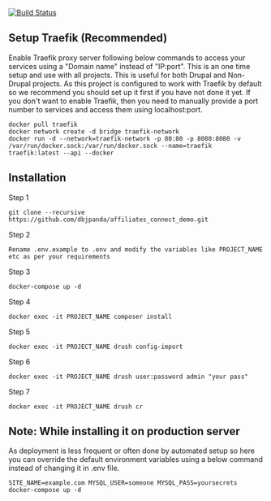 [![Build Status](https://travis-ci.org/dbjpanda/affiliates_connect_demo.svg?branch=master)](https://travis-ci.org/dbjpanda/affiliates_connect_demo)

## Setup Traefik (Recommended)

Enable Traefik proxy server following below commands to access your services using a "Domain name" instead of "IP:port". This is an one time setup and use with all projects. This is useful for both Drupal and Non-Drupal projects. As this project is configured to work with Traefik by default so we recommend you should set up it first if you have not done it yet. If you don't want to enable Traefik, then you need to manually provide a port number to services and access them using localhost:port.

```
docker pull traefik
docker network create -d bridge traefik-network
docker run -d --network=traefik-network -p 80:80 -p 8080:8080 -v /var/run/docker.sock:/var/run/docker.sock --name=traefik traefik:latest --api --docker
```

## Installation

Step 1

```
git clone --recursive https://github.com/dbjpanda/affiliates_connect_demo.git
```

Step 2

```
Rename .env.example to .env and modify the variables like PROJECT_NAME etc as per your requirements
```

Step 3

```
docker-compose up -d
```

Step 4

```
docker exec -it PROJECT_NAME composer install
```

Step 5

```
docker exec -it PROJECT_NAME drush config-import
```

Step 6

```
docker exec -it PROJECT_NAME drush user:password admin "your pass"
```

Step 7

```
docker exec -it PROJECT_NAME drush cr
```

## Note: While installing it on production server

As deployment is less frequent or often done by automated setup so here you can override the default environment variables using a below command instead of changing it in .env file.

```
SITE_NAME=example.com MYSQL_USER=someone MYSQL_PASS=yoursecrets docker-compose up -d
```

